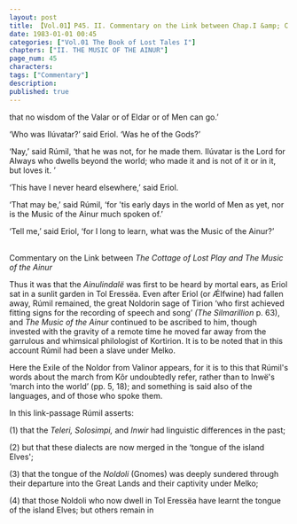 ```yaml
---
layout: post
title: 【Vol.01】P45. II. Commentary on the Link between Chap.I &amp; Chap.II
date: 1983-01-01 00:45
categories: ["Vol.01 The Book of Lost Tales I"]
chapters: ["II. THE MUSIC OF THE AINUR"]
page_num: 45
characters: 
tags: ["Commentary"]
description: 
published: true
---
```


<p style="text-indent: 0;">
that no wisdom of the Valar or of Eldar or of Men can go.’
</p>

‘Who was Ilúvatar?’ said Eriol. ‘Was he of the Gods?’

‘Nay,’ said Rúmil, ‘that he was not, for he made them. Ilúvatar is the Lord for Always who dwells beyond the world; who made it and is not of it or in it, but loves it. ’

‘This have I never heard elsewhere,’ said Eriol.

‘That may be,’ said Rúmil, ‘for 'tis early days in the world of Men as yet, nor is the Music of the Ainur much spoken of.’

‘Tell me,’ said Eriol, ‘for I long to learn, what was the Music of the Ainur?’

<BR>
Commentary on the Link between <I>The Cottage of Lost Play and The Music of the Ainur</I>

Thus it was that the <I>Ainulindalë</I> was first to be heard by mortal ears, as Eriol sat in a sunlit garden in Tol Eressëa. Even after Eriol (or Ǽlfwine) had fallen away, Rúmil remained, the great Noldorin sage of Tirion ‘who first achieved fitting signs for the recording of speech and song’ <I>(The Silmarillion</I> p. 63), and <I>The Music of the Ainur</I> continued to be ascribed to him, though invested with the gravity of a remote time he moved far away from the garrulous and whimsical philologist of Kortirion. It is to be noted that in this account Rúmil had been a slave under Melko.

Here the Exile of the Noldor from Valinor appears, for it is to this that Rúmil's words about the march from Kôr undoubtedly refer, rather than to Inwë's ‘march into the world’ (pp. 5, 18); and something is said also of the languages, and of those who spoke them.

In this link-passage Rúmil asserts:

(1) that the <I>Teleri, Solosimpi,</I> and <I>Inwir</I> had linguistic differences in the past;

(2) but that these dialects are now merged in the ‘tongue of the island Elves';

(3) that the tongue of the <I>Noldoli</I> (Gnomes) was deeply sundered through their departure into the Great Lands and their captivity under Melko;

(4) that those Noldoli who now dwell in Tol Eressëa have learnt the tongue of the island Elves; but others remain in

